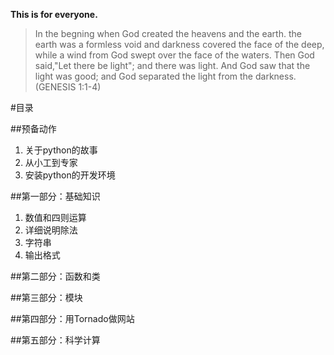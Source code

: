 **This is for everyone.**

>In the begning when God created the heavens and the earth. the earth was a formless void and darkness covered the face of the deep, while a wind from God swept over the face of the waters. Then God said,"Let there be light"; and there was light. And God saw that the light was good; and God separated the light from the darkness. (GENESIS 1:1-4)

#目录

##预备动作

1. 关于python的故事
2. 从小工到专家
3. 安装python的开发环境

##第一部分：基础知识

1. 数值和四则运算
2. 详细说明除法
3. 字符串
4. 输出格式

##第二部分：函数和类

##第三部分：模块

##第四部分：用Tornado做网站

##第五部分：科学计算
